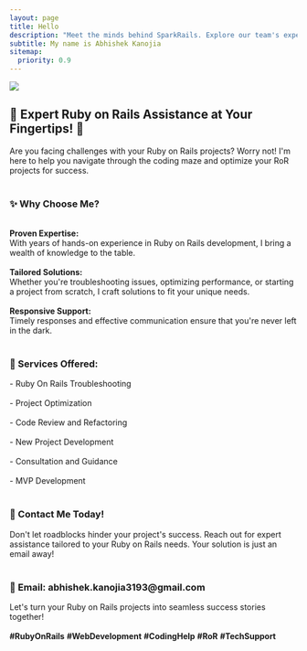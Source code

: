 ```yaml
---
layout: page
title: Hello
description: "Meet the minds behind SparkRails. Explore our team's expertise and insights. Discover a passion \for excellence in Ruby on Rails development. Learn more now!"
subtitle: My name is Abhishek Kanojia
sitemap:
  priority: 0.9
---
```


<img src="{{ '/assets/img/avatar.jpg' | prepend: site.baseurl }}" id="about-img">

<div id="describe-text">
	<div class='justify'>
		<h2>🚀 Expert Ruby on Rails Assistance at Your Fingertips! 🚀</h2>
		<div class='para'> Are you facing challenges with your Ruby on Rails projects? Worry not! I'm here to help you navigate through the coding maze and optimize your RoR projects for success.</div>
	</div>
	<br/>
	<div class='justify'>
		<h3>✨ Why Choose Me?</h3>
		<br/>
		<div class='para'><strong>Proven Expertise:</strong> <div>With years of hands-on experience in Ruby on Rails development, I bring a wealth of knowledge to the table.</div>
		</div>
		<br/>
		<div class='para'><strong>Tailored Solutions:</strong>
		<div >Whether you're troubleshooting issues, optimizing performance, or starting a project from scratch, I craft solutions to fit your unique needs.</div>
		<br/>
		</div>
		<div class='para'><strong>Responsive Support:</strong> <div >Timely responses and effective communication ensure that you're never left in the dark.</div>
		</div>
		<br/>
	</div>
	<div class='justify para'>
		<h3>🔧 Services Offered:</h3>
		<div>
			- Ruby On Rails Troubleshooting
		</div>
		<br/>
		<div>
			- Project Optimization
		</div>
		<br/>
		<div>
			- Code Review and Refactoring
		</div>
		<br/>
		<div>
			- New Project Development
		</div>
		<br/>
    <div>
			- Consultation and Guidance
		</div>
		<br/>
		<div>
			- MVP Development
		</div>
		<br/>
	</div>
	<div class='justify para'>
		<h3>💬 Contact Me Today!</h3>
		<div>Don't let roadblocks hinder your project's success. Reach out for expert assistance tailored to your Ruby on Rails needs. Your solution is just an email away!</div>
	</div>
	<br/>
	<div class='justify para'>
		<h3>📧 Email: <strong>abhishek.kanojia3193@gmail.com</strong></h3>
		<div>Let's turn your Ruby on Rails projects into seamless success stories together!</div>
		<br/>
		<div class='text-center'>
		<strong>#RubyOnRails</strong> <strong>#WebDevelopment</strong> <strong>#CodingHelp</strong> <strong>#RoR</strong> <strong>#TechSupport</strong>
		</div>
	</div>

</div>
